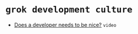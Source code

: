 # `grok development culture`

- [Does a developer needs to be nice?](https://www.youtube.com/watch?v=J9OpTNk0hYc) `video`
